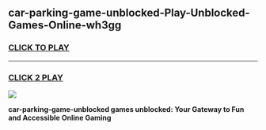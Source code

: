 
## car-parking-game-unblocked-Play-Unblocked-Games-Online-wh3gg
<h3>
<a href="https://premium76.site?title=car-parking-game-unblocked&ref=24A">CLICK TO PLAY</a></h3>
<hr>

<h3>
<a href="https://premium76.site?title=car-parking-game-unblocked&ref=24A">CLICK 2 PLAY</a>
  
</h3>

<a href="https://premium76.site?title=car-parking-game-unblocked&ref=24A"><img src="https://clearcache.store/games.png"></a>


**car-parking-game-unblocked games unblocked: Your Gateway to Fun and Accessible Online Gaming**
